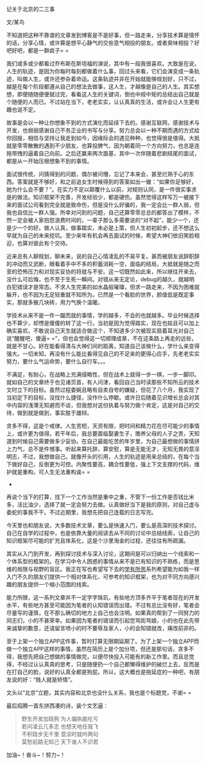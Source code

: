 记关于北京的二三事

文/某鸟

不知道把这种不靠谱的文章发到博客是不是好事，但一路走来，分享技术算是情怀的话，分享心情，或许算是想平心静气的交些意气相投的朋友。或者臭味相投？好吧好吧，都是一群疯子= =

我们或多或少都看过乔布斯在斯坦福的演说，其中有一段我很喜欢。大致是在说，人生的轨迹，是因为你每时每刻都做着什么事，回过头来看，它们会演变成一条轨迹，叫做人生，或许还参杂着命运。这条轨迹并非在开始就能够规划好，只不过，越是在每个阶段都遵从自己的想法去做事，这人生，才越像是自己的人生。其实想想，即便随随便便就过完，看看这人生的关键词，倒也中规中矩的总结出自己就是个随便的人而已。不过站在当下，老老实实，认认真真的生活，或许会让人生更有趣也说不定。

故事是会以一种让你想象不到的方式演化而延续下去的。感谢互联网，感谢技术与开发，也弱弱感谢自己不务正业的书写与分享。努力总会以一种不期而遇的方式给你回报，相信与坚持让我走到如今，因缘际会的遇见种种，也觉得很是值得。大抵就是零零散散的遇到不少朋友，也算投脾气，因为朝着同一个方向努力，也总是连拖带拽的逼着自己向前。之后还赢来两次面基，其中一次伴随着悲剧结尾的面试，都是从一开始压根想象不到的事情。

面试很传统，问猜得到的问题，偶尔被问懵，忘记了本来会，甚至烂熟于心的东西。答案就是不够好，和之前追女生时候得到的答案如出一辙：“如果你足够好，她为什么会不要？”。在实力不足以颠覆什么以前，对规则认同，是一件很实事求是的做法。知识框架不完善，开发经验少，都是硬伤。虽然觉得这样写万一被接下来的面试公司看到完全就是致命伤，但是没什么好骗的，我一定会比一群人弱，但我也自信比一群人强。所幸对问到的问题，自己还算零零总总的都答出了模样，不然一定会被人家抱怨浪费时间的，一辈子那么多需要说的“对不起”，能少一个，还是少一个的好。做人认真，做事踏实，未必是上策，但人生初初起步，还不想这么早就为自己的未来挖坑。至少来年有机会再去面试的时候，希望大神们依旧笑脸相迎，也算对彼此有个交待。

近来总有人聊规划，聊未来，说的自己心情凌乱的不易平复。甚而被朋友说辞职辞的冲动而又武断，眼看着手中不多的积蓄消耗一空，面临的结局，大抵就是随之而至的恐怖压力和对现实妥协的将就与不安。这一切既然如此来，所以继往开来去，没什么可后悔，也不至于生死一瞬间。对错从来无定论，debug的越久，就越明白犯错误才是常态。不求人生完美的如水晶般璀璨，但求一路走来，不因为困难就躲开，也不因为无足轻重就不知所为。已然是一个看脸的世界，颜值低是既定事实，那就多搬几块砖，用力气换个温暖。

学技术从来不是一件一蹴而就的事情，学的越多，不会的也就越多。毕业时候选择也不算少，却愣是傻傻的转了这一行。当初是因为觉得踏实，现在也姑且可以加上确实喜欢。不敢说自己天生就适合做这个，不知道多少次被现实扇着耳光对自己说“醒醒吧，傻逼= =”，但也会觉得这一切顺理成章，不在这条路上再走的远些，就是不甘心。好在能看得清与大神们间的距离，知道自己该做什么，学什么来变得强大。一切未知，再没有什么能比看得见自己的不足来的更得心应手，先老老实实努力，要什么气运命势，要什么自行车。。。

不满足，有耐心，在战略上充满侵略性，但在战术上就得一步一棋，一步一脚印。就如自己的文章终于也见诸页首，有人问津，看回自己当时读那些不知所云的技术文时立下的目标。虽然过程委婉且略有自卖自夸的嫌疑，但花了八个月，我实现了当初定下的目标，没找什么捷径，没作什么停歇。或许日后随着见识增长总会对其中内容的浅薄无知避而不谈，但我想对这份执着与努力做个肯定，这是对自己的交待，做到就是做到，事实胜于雄辩。

贪多不得，这是个戒律。人生苦短，天资有限，把时间和精力花在尽可能少的事情上，或许更为值得。若干年后，我总要面临娶妻生子，赡养父母的人子之责，天知道到时候自己需要做多少妥协。在自己最能吃苦的年岁里，为自己最想做的事情拼上力气，总不是件憾事。听起来算托辞，算安慰，算是无能无才，无知无畏的意淫明志，不过，我想做自己。就像开头的引用，人生的轨迹是用来总结的，在每个当下做好自己，反倒更为可控。内聚性要高，耦合性要低，强上下文支撑的代码，维护就是重构，可人生无法重构诶= =

-

再说个当下的打算，找下一个工作当然是重中之重，不管下一份工作是否钱比米多，活比油少，选择了就一定会努力去做。认真做好当下是我的原则，对自己虚与委蛇的事我不干。不过近期里，我想先把自己连载的日志写完。

今天里也和朋友说，大多数技术文章，要么是快速入门，要么是高深的技术探讨。自己在自学的过程中，也是依靠大量的阅读去从不同的讨论中总结线索，让自己的知识框架尽可能的扩充且体系化，这是个沙里淘金的过程，还往往有所疏漏。

其实从入门到开发，再到探讨技术与深入讨论，这期间是可以归纳出一个线索和一个体系型的框架的。在学习中令人困惑的事情从来不是已有知识的不熟练，而是思维的局限与视野的盲区。我正在写也希望写下去的[学有所思][1]系列希望能为如我一样入门不久的朋友们提供一个相对体系化、可参考的知识框架，也为对不同方向感兴趣的朋友提供一个缩小范围的线索。

能力所限，这一系列文章并不一定字字珠玑，有些地方顶多齐平于笔者现在的开发水平，有些地方甚至可能因为笔者的认知错误而出错。不过有总比没有好，笔者会尽量写的谨慎，在不那么确切的地方上自己也会注明。如果真的帮到了一同努力的同志们，小的不甚荣幸。如果因为笔者的错误而引起您骂街骂娘，小的也在此先带来诚挚的歉意，还请留言喷小的时不要辱及家人，小的会知错就改，痛改前非的。

至于上架一个独立APP这件事，暂时打算无限期延期了。为了上架一个独立APP而做一个独立APP这样的事情，虽然在简历上是个加分项，但还是那句话，贪多不得，我想先把自己想做的事情做完，以便尽快投入可能有的新工作里。而且总觉得，不经过认认真真的思考，只是随便扔一个自己都懒得维护的破烂上去，反而是在打自己的脸，说好的认真全都是狗屁。所以，这大概也是拖延症的一种吧，有朋友说的好：“贱人就是矫情”。

文头以“北京”立题，其实内容和北京也没什么关系，我也是个标题党，不谢= =

最后捣腾一首东拼西凑的诗，装个文艺逼：

>野生开发加班狗  为人偏执能吃亏  
若问凌云几多志 也想天地任我飞   
不积跬步无千里  意淫时就吟两句  
莫愁前路无知己 天下谁人不识君

加油~！奋斗~！努力~！

[1]: http://bifidy.net/index.php/in/tech/tutorial